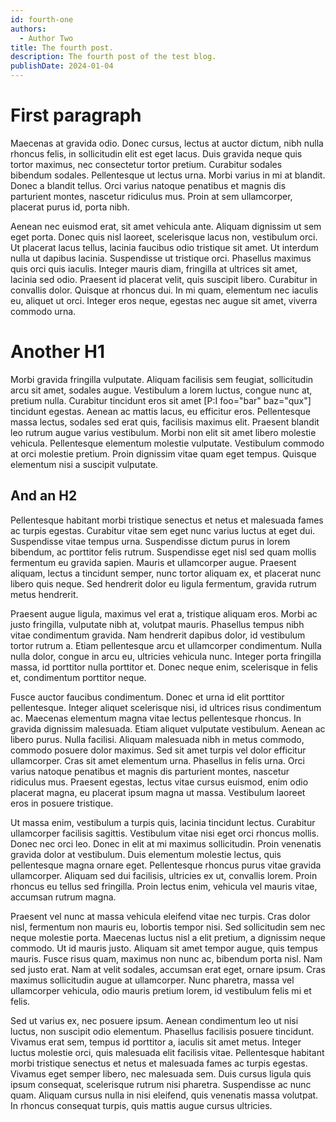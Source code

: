 ```yaml
---
id: fourth-one
authors:
  - Author Two
title: The fourth post.
description: The fourth post of the test blog.
publishDate: 2024-01-04
---
```


# First paragraph

Maecenas at gravida odio. Donec cursus, lectus at auctor dictum, nibh nulla rhoncus felis, in sollicitudin elit est eget lacus. Duis gravida neque quis tortor maximus, nec consectetur tortor pretium. Curabitur sodales bibendum sodales. Pellentesque ut lectus urna. Morbi varius in mi at blandit. Donec a blandit tellus. Orci varius natoque penatibus et magnis dis parturient montes, nascetur ridiculus mus. Proin at sem ullamcorper, placerat purus id, porta nibh.

Aenean nec euismod erat, sit amet vehicula ante. Aliquam dignissim ut sem eget porta. Donec quis nisl laoreet, scelerisque lacus non, vestibulum orci. Ut placerat lacus tellus, lacinia faucibus odio tristique sit amet. Ut interdum nulla ut dapibus lacinia. Suspendisse ut tristique orci. Phasellus maximus quis orci quis iaculis. Integer mauris diam, fringilla at ultrices sit amet, lacinia sed odio. Praesent id placerat velit, quis suscipit libero. Curabitur in convallis dolor. Quisque at rhoncus dui. In mi quam, elementum nec iaculis eu, aliquet ut orci. Integer eros neque, egestas nec augue sit amet, viverra commodo urna.

# Another H1

Morbi gravida fringilla vulputate. Aliquam facilisis sem feugiat, sollicitudin arcu sit amet, sodales augue. Vestibulum a lorem luctus, congue nunc at, pretium nulla. Curabitur tincidunt eros sit amet [P:I foo="bar" baz="qux"] tincidunt egestas. Aenean ac mattis lacus, eu efficitur eros. Pellentesque massa lectus, sodales sed erat quis, facilisis maximus elit. Praesent blandit leo rutrum augue varius vestibulum. Morbi non elit sit amet libero molestie vehicula. Pellentesque elementum molestie vulputate. Vestibulum commodo at orci molestie pretium. Proin dignissim vitae quam eget tempus. Quisque elementum nisi a suscipit vulputate.

## And an H2

Pellentesque habitant morbi tristique senectus et netus et malesuada fames ac turpis egestas. Curabitur vitae sem eget nunc varius luctus at eget dui. Suspendisse vitae tempus urna. Suspendisse dictum purus in lorem bibendum, ac porttitor felis rutrum. Suspendisse eget nisl sed quam mollis fermentum eu gravida sapien. Mauris et ullamcorper augue. Praesent aliquam, lectus a tincidunt semper, nunc tortor aliquam ex, et placerat nunc libero quis neque. Sed hendrerit dolor eu ligula fermentum, gravida rutrum metus hendrerit.

Praesent augue ligula, maximus vel erat a, tristique aliquam eros. Morbi ac justo fringilla, vulputate nibh at, volutpat mauris. Phasellus tempus nibh vitae condimentum gravida. Nam hendrerit dapibus dolor, id vestibulum tortor rutrum a. Etiam pellentesque arcu et ullamcorper condimentum. Nulla nulla dolor, congue in arcu eu, ultricies vehicula nunc. Integer porta fringilla massa, id porttitor nulla porttitor et. Donec neque enim, scelerisque in felis et, condimentum porttitor neque.

Fusce auctor faucibus condimentum. Donec et urna id elit porttitor pellentesque. Integer aliquet scelerisque nisi, id ultrices risus condimentum ac. Maecenas elementum magna vitae lectus pellentesque rhoncus. In gravida dignissim malesuada. Etiam aliquet vulputate vestibulum. Aenean ac libero purus. Nulla facilisi. Aliquam malesuada nibh in metus commodo, commodo posuere dolor maximus. Sed sit amet turpis vel dolor efficitur ullamcorper. Cras sit amet elementum urna. Phasellus in felis urna. Orci varius natoque penatibus et magnis dis parturient montes, nascetur ridiculus mus. Praesent egestas, lectus vitae cursus euismod, enim odio placerat magna, eu placerat ipsum magna ut massa. Vestibulum laoreet eros in posuere tristique.

Ut massa enim, vestibulum a turpis quis, lacinia tincidunt lectus. Curabitur ullamcorper facilisis sagittis. Vestibulum vitae nisi eget orci rhoncus mollis. Donec nec orci leo. Donec in elit at mi maximus sollicitudin. Proin venenatis gravida dolor at vestibulum. Duis elementum molestie lectus, quis pellentesque magna ornare eget. Pellentesque rhoncus purus vitae gravida ullamcorper. Aliquam sed dui facilisis, ultricies ex ut, convallis lorem. Proin rhoncus eu tellus sed fringilla. Proin lectus enim, vehicula vel mauris vitae, accumsan rutrum magna.

Praesent vel nunc at massa vehicula eleifend vitae nec turpis. Cras dolor nisl, fermentum non mauris eu, lobortis tempor nisi. Sed sollicitudin sem nec neque molestie porta. Maecenas luctus nisl a elit pretium, a dignissim neque commodo. Ut id mauris justo. Aliquam sit amet tempor augue, quis tempus mauris. Fusce risus quam, maximus non nunc ac, bibendum porta nisl. Nam sed justo erat. Nam at velit sodales, accumsan erat eget, ornare ipsum. Cras maximus sollicitudin augue at ullamcorper. Nunc pharetra, massa vel ullamcorper vehicula, odio mauris pretium lorem, id vestibulum felis mi et felis.

Sed ut varius ex, nec posuere ipsum. Aenean condimentum leo ut nisi luctus, non suscipit odio elementum. Phasellus facilisis posuere tincidunt. Vivamus erat sem, tempus id porttitor a, iaculis sit amet metus. Integer luctus molestie orci, quis malesuada elit facilisis vitae. Pellentesque habitant morbi tristique senectus et netus et malesuada fames ac turpis egestas. Vivamus eget semper libero, nec malesuada sem. Duis cursus ligula quis ipsum consequat, scelerisque rutrum nisi pharetra. Suspendisse ac nunc quam. Aliquam cursus nulla in nisi eleifend, quis venenatis massa volutpat. In rhoncus consequat turpis, quis mattis augue cursus ultricies.
